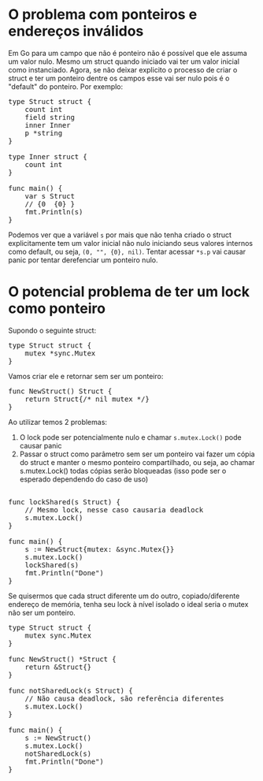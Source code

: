 # O problema com ponteiros e endereços inválidos 

Em Go para um campo que não é ponteiro não é possível que ele assuma um valor nulo. Mesmo um struct quando iniciado vai ter um valor inicial como instanciado. Agora, se não deixar explicito o processo de criar o struct e ter um ponteiro dentre os campos esse vai ser nulo pois é o "default" do ponteiro. Por exemplo: 

<pre>
type Struct struct {
	count int 
	field string 
	inner Inner 
	p *string 
}

type Inner struct {
	count int
}

func main() {
	var s Struct 
	// {0  {0} <nil>}
	fmt.Println(s)
}
</pre>

Podemos ver que a variável `s` por mais que não tenha criado o struct explicitamente tem um valor inicial não nulo iniciando seus valores internos como default, ou seja, `(0, "", {0}, nil)`. Tentar acessar `*s.p` vai causar panic por tentar derefenciar um ponteiro nulo. 

# O potencial problema de ter um lock como ponteiro

Supondo o seguinte struct: 

<pre>
type Struct struct {
	mutex *sync.Mutex
}
</pre>

Vamos criar ele e retornar sem ser um ponteiro:

<pre>
func NewStruct() Struct {
	return Struct{/* nil mutex */}
}
</pre>

Ao utilizar temos 2 problemas:

1. O lock pode ser potencialmente nulo e chamar `s.mutex.Lock()` pode causar panic
2. Passar o struct como parâmetro sem ser um ponteiro vai fazer um cópia do struct e manter o mesmo ponteiro compartilhado, ou seja, ao chamar s.mutex.Lock() todas cópias serão bloqueadas (isso pode ser o esperado dependendo do caso de uso)

<pre>

func lockShared(s Struct) {
	// Mesmo lock, nesse caso causaria deadlock
	s.mutex.Lock()
}

func main() {
	s := NewStruct{mutex: &sync.Mutex{}}
	s.mutex.Lock()
	lockShared(s)
	fmt.Println("Done")
}
</pre>

Se quisermos que cada struct diferente um do outro, copiado/diferente endereço de memória, tenha seu lock à nível isolado o ideal seria o mutex não ser um ponteiro.

<pre>
type Struct struct {
	mutex sync.Mutex 
}

func NewStruct() *Struct {
	return &Struct{}
}

func notSharedLock(s Struct) {
	// Não causa deadlock, são referência diferentes
	s.mutex.Lock()
}

func main() {
	s := NewStruct()
	s.mutex.Lock()
	notSharedLock(s)
	fmt.Println("Done")
}
</pre>